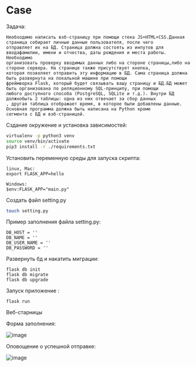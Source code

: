 # Case

Задача:

```TASK
Необходимо написать вэб-страницу при помощи стека JS+HTML+CSS.Данная страница собирает личные данные пользователя, после чего
отправляет их на БД. Страница должна состоять из инпутов для вводафамилии, имени и отчества, даты рождения и места работы. Необходимо
организовать проверку вводимых данных либо на стороне страницы,либо на стороне сервера. На странице также присутствует кнопка,
которая позволяет отправить эту информацию в БД. Сама страница должна быть развернута на локальной машине при помощи
фреймворка Flask, который будет связывать вашу страницу и БД.БД может быть организована по реляционному SQL-принципу, при помощи
любого доступного способа (PostgreSQL, SQLite и т.д.). Внутри БД должнобыть 2 таблицы: одна из них отвечает за сбор данных
, другая таблица отображает время, в которое были добавлены данные. Основная программа должна быть написана на Python кроме
сегмента с БД и вэб-страницой.
```

Сздание окружение и установка зависимостей:

```bash
virtualenv -p python3 venv
source venv/bin/activate
pip3 install -r ./requirements.txt
```

Установить переменную среды для запуска скрипта:

```
linux, Mac:
export FLASK_APP=hello

Windows:
$env:FLASK_APP="main.py"
```

Создать файл setting.py

```bash
touch setting.py
```

Пример заполнения файла setting.py:

```
DB_HOST = ''
DB_NAME = ''
DB_USER_NAME = ''
DB_PASSWORD = ''
```

Развернуть бд и накатить миграции:

```flask-sqlalchemy
flask db init
flask db migrate
flask db upgrade
```

Запуск приложение :

```run application
flask run
```

Веб-старницы

Форма заполнения:

![image](https://user-images.githubusercontent.com/107006539/234625737-59fc4426-0b5b-4911-ae9d-85f5041b4c0e.png)


Оповощение о успешной отправке:

![image](https://user-images.githubusercontent.com/107006539/234625940-671f33ab-61a2-42b5-9e4c-c5c326dfd8ae.png)




